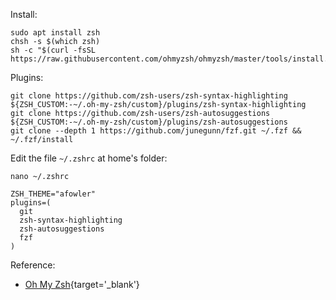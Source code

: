 
Install:

``` shell
sudo apt install zsh
chsh -s $(which zsh)
sh -c "$(curl -fsSL https://raw.githubusercontent.com/ohmyzsh/ohmyzsh/master/tools/install.sh)"
```

Plugins:

``` shell
git clone https://github.com/zsh-users/zsh-syntax-highlighting ${ZSH_CUSTOM:-~/.oh-my-zsh/custom}/plugins/zsh-syntax-highlighting
git clone https://github.com/zsh-users/zsh-autosuggestions ${ZSH_CUSTOM:-~/.oh-my-zsh/custom}/plugins/zsh-autosuggestions
git clone --depth 1 https://github.com/junegunn/fzf.git ~/.fzf && ~/.fzf/install
```

Edit the file `~/.zshrc` at home's folder:

``` shell
nano ~/.zshrc
```


``` properties title="~/.zshrc"
ZSH_THEME="afowler"
plugins=(
  git
  zsh-syntax-highlighting
  zsh-autosuggestions
  fzf
)
```

Reference:

- [Oh My Zsh](https://ohmyz.sh/){target='_blank'}